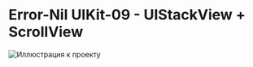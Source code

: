 # Error-Nil UIKit-09 - UIStackView + ScrollView


![Иллюстрация к проекту](https://api.webdmitriev.com/wp-content/uploads/2024/08/uikit-screen-09-small.jpg)


